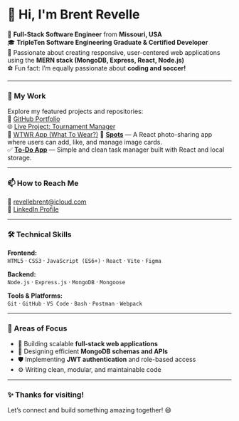 # 👋 Hi, I'm Brent Revelle

🎯 **Full-Stack Software Engineer** from **Missouri, USA**  
🎓 **TripleTen Software Engineering Graduate & Certified Developer**  
🧠 Passionate about creating responsive, user-centered web applications using the **MERN stack (MongoDB, Express, React, Node.js)**  
⚽ Fun fact: I’m equally passionate about **coding and soccer!**

---

### 💼 My Work
Explore my featured projects and repositories:  
🔗 [GitHub Portfolio](https://github.com/revellebrent?tab=repositories)  
🌐 [Live Project: Tournament Manager](https://revellebrent.github.io/tournament-manager/)  
🧥 [WTWR App (What To Wear?)](https://github.com/revellebrent/se_project_react)
📸 [**Spots**](https://revellebrent.github.io/se_project_spots/) — A React photo-sharing app where users can add, like, and manage image cards.  
✅ [**To-Do App**](https://revellebrent.github.io/se_project_todo-app/) — Simple and clean task manager built with React and local storage.


---

### 📫 How to Reach Me
📧 [revellebrent@icloud.com](mailto:revellebrent@icloud.com)  
🔗 [LinkedIn Profile](https://www.linkedin.com/in/brent-revelle-9549b535a/) 

---

### 🛠️ Technical Skills

**Frontend:**  
`HTML5` · `CSS3` · `JavaScript (ES6+)` · `React` · `Vite` · `Figma`

**Backend:**  
`Node.js` · `Express.js` · `MongoDB` · `Mongoose`

**Tools & Platforms:**  
`Git` · `GitHub` · `VS Code` · `Bash` · `Postman` · `Webpack`  

---

### 🌱 Areas of Focus
- 🔧 Building scalable **full-stack web applications**  
- 🧩 Designing efficient **MongoDB schemas and APIs**  
- 🛡️ Implementing **JWT authentication** and role-based access  
- ⚙️ Writing clean, modular, and maintainable code

---

### ✨ Thanks for visiting!
Let’s connect and build something amazing together! 😄  

